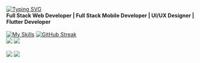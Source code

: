 [![Typing SVG](https://readme-typing-svg.herokuapp.com?font=Fira+Code&weight=500&size=28&pause=1000&color=07B0C8&center=true&random=false&width=435&lines=Oualid+Kesouati)](https://git.io/typing-svg)
<br>
**Full Stack Web Developer | Full Stack Mobile Developer | UI/UX Designer | Flutter Developer**
<br><br>
[![My Skills](https://skillicons.dev/icons?i=flutter,androidstudio,java,angular,dart,laravel,linux,py,spring,idea,docker,dotnet,github,git,html,css,js,jquery,tailwind,bootstrap,figma,ai,postman,vite,visualstudio,vscode,eclipse,firebase,stackoverflow,c,cpp,mysql,&perline=12)](https://skillicons.dev)
[![GitHub Streak](https://github-readme-streak-stats.herokuapp.com?user=oualidkesouati&theme=whatsapp-dark)](https://git.io/streak-stats)
<br>
![](http://github-profile-summary-cards.vercel.app/api/cards/most-commit-language?username=ilyasfarkhane-dev&theme=react )
![](http://github-profile-summary-cards.vercel.app/api/cards/repos-per-language?username=ilyasfarkhane-dev&theme=react)
<br>
<br>
![](http://github-profile-summary-cards.vercel.app/api/cards/stats?username=ilyasfarkhane-dev&theme=react)
![](http://github-profile-summary-cards.vercel.app/api/cards/productive-time?username=ilyasfarkhane-dev&theme=react&utcOffset=8)
<br>
